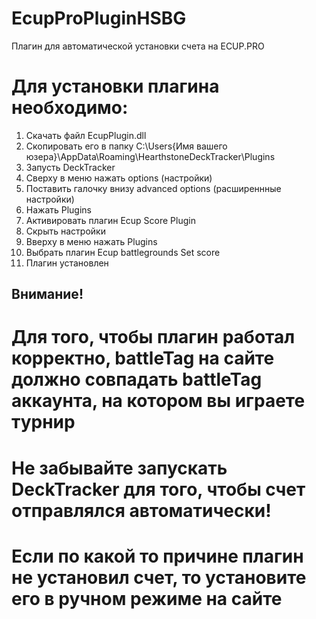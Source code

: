 # EcupProPluginHSBG
Плагин для автоматической установки счета на ECUP.PRO

# Для установки плагина необходимо:
1. Скачать файл EcupPlugin.dll
2. Скопировать его в папку C:\Users\{Имя вашего юзера}\AppData\Roaming\HearthstoneDeckTracker\Plugins
3. Запусть DeckTracker
4. Сверху в меню нажать options (настройки)
5. Поставить галочку внизу advanced options (расширеннные настройки)
6. Нажать Plugins
7. Активировать плагин Ecup Score Plugin
8. Скрыть настройки
9. Вверху в меню нажать Plugins
10. Выбрать плагин Ecup battlegrounds Set score
11. Плагин установлен

## Внимание!
# Для того, чтобы плагин работал корректно, battleTag на сайте должно совпадать battleTag аккаунта, на котором вы играете турнир
# Не забывайте запускать DeckTracker для того, чтобы счет отправлялся автоматически!
# Если по какой то причине плагин не установил счет, то установите его в ручном режиме на сайте

